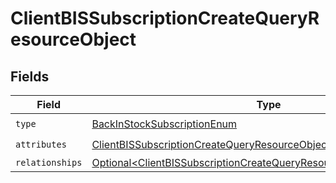 # ClientBISSubscriptionCreateQueryResourceObject


## Fields

| Field                                                                                                                                                            | Type                                                                                                                                                             | Required                                                                                                                                                         | Description                                                                                                                                                      |
| ---------------------------------------------------------------------------------------------------------------------------------------------------------------- | ---------------------------------------------------------------------------------------------------------------------------------------------------------------- | ---------------------------------------------------------------------------------------------------------------------------------------------------------------- | ---------------------------------------------------------------------------------------------------------------------------------------------------------------- |
| `type`                                                                                                                                                           | [BackInStockSubscriptionEnum](../../models/components/BackInStockSubscriptionEnum.md)                                                                            | :heavy_check_mark:                                                                                                                                               | N/A                                                                                                                                                              |
| `attributes`                                                                                                                                                     | [ClientBISSubscriptionCreateQueryResourceObjectAttributes](../../models/components/ClientBISSubscriptionCreateQueryResourceObjectAttributes.md)                  | :heavy_check_mark:                                                                                                                                               | N/A                                                                                                                                                              |
| `relationships`                                                                                                                                                  | [Optional\<ClientBISSubscriptionCreateQueryResourceObjectRelationships>](../../models/components/ClientBISSubscriptionCreateQueryResourceObjectRelationships.md) | :heavy_minus_sign:                                                                                                                                               | N/A                                                                                                                                                              |